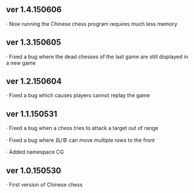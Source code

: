 ver 1.4.150606
--------------------------------------------------------------
· Now running the Chinese chess program requires much less memory

ver 1.3.150605
--------------------------------------------------------------
· Fixed a bug where the dead chesses of the last game are still displayed in a new game

ver 1.2.150604
--------------------------------------------------------------
· Fixed a bug which causes players cannot replay the game

ver 1.1.150531
--------------------------------------------------------------
· Fixed a bug when a chess tries to attack a target out of range

· Fixed a bug where 兵/卒 can move multiple rows to the front

· Added namespace CG

ver 1.0.150530
--------------------------------------------------------------
· First version of Chinese chess
